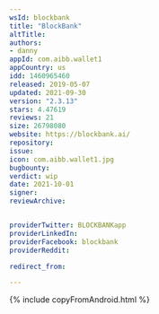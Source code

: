 ```yaml
---
wsId: blockbank
title: "BlockBank"
altTitle: 
authors:
- danny
appId: com.aibb.wallet1
appCountry: us
idd: 1460965460
released: 2019-05-07
updated: 2021-09-30
version: "2.3.13"
stars: 4.47619
reviews: 21
size: 26798080
website: https://blockbank.ai/
repository: 
issue: 
icon: com.aibb.wallet1.jpg
bugbounty: 
verdict: wip
date: 2021-10-01
signer: 
reviewArchive:


providerTwitter: BLOCKBANKapp
providerLinkedIn: 
providerFacebook: blockbank
providerReddit:  

redirect_from:

---
```



 {% include copyFromAndroid.html %}
